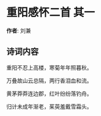 # 重阳感怀二首  其一

**作者**: 刘兼

## 诗词内容

重阳不忍上高楼，寒菊年年照暮秋。

万叠故山云总隔，两行香泪血和流。

黄茅莽莽连边郡，红叶纷纷落钓舟。

归计未成年渐老，茱萸羞戴雪霜头。

